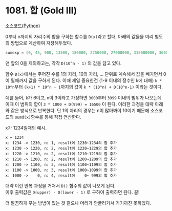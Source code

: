 # 1081. 합 (Gold III)
[소스코드(Python)](/P1081.py)

0부터 n까지의 자리수의 합을 구하는 함수를 `D(x)`라고 할때, 아래의 값들을 미리 별도의 방법으로 계산하여 저장해두었다.
```python
sumexp = [0, 45, 900, 13500, 180000, 2250000, 27000000, 315000000, 3600000000, 40500000000]
```

맨 앞의 0을 제외하고는, 각각 `D(10^n - 1)` 의 값을 담고 있다.

함수 `D(x)`에서는 주어진 수를 1의 자리, 10의 자리, ... 단위로 계속해서 값을 빼가면서 0이 될때까지 값을 구하게 된다. 이때 제일 중요한건 (1-9 이내의 정수인 k에 대해) `k * 10^n`부터 `(k+1) * 10^n - 1`까지의 값이 `k * (10^n) + D(10^n-1)` 이라는 것이다.

예를 들어, `k`가 6이고, `n`이 3이라고 가정하면 `3000`부터 `3999` 이내의 범위가 나오는데 이때 이 범위의 합이 `3 * 1000 + D(999) = 16500` 이 된다. 이러한 과정을 대략 아래와 같은 방식으로 반복한다. 단 1의 자리의 경우는 n이 많아봐야 10이기 때문에 소스코드의 `sumd(x)`함수를 통해 직접 연산한다.

x가 1234일때의 예시.

```
x = 1234
x: 1234 -> 1230, n: 1, result에 1230~1234의 합 추가
x: 1230 -> 1220, n: 2, result에 1220~1229의 합 추가
x: 1220 -> 1210, n: 2, result에 1210~1219의 합 추가
x: 1210 -> 1200, n: 2, result에 1200~1209의 합 추가
x: 1200 -> 1100, n: 3, result에 1100~1199의 합 추가
x: 1100 -> 1000, n: 3, result에 1000~1099의 합 추가
x: 1000 ->    0, n: 4, result에    0~ 999의 합 추가
```

대략 이런 반복 과정을 거쳐서 `D()` 함수의 값이 나오게 된다.  
이후 출력값은 `D(upper) - D(lower - 1)` 로 구하여 출력하면 된다. 끝!

더 깔끔하게 푸는 방법이 있는 것 같으나 머리가 안굴러가서 거기까진 못하겠다.
